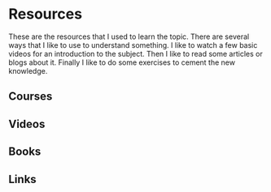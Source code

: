 # Resources

These are the resources that I used to learn the topic. There are several ways that I like to use to understand something. I like to watch a few basic videos for an introduction to the subject. Then I like to read some articles or blogs about it. Finally I like to do some exercises to cement the new knowledge.

## Courses

## Videos

## Books

## Links

